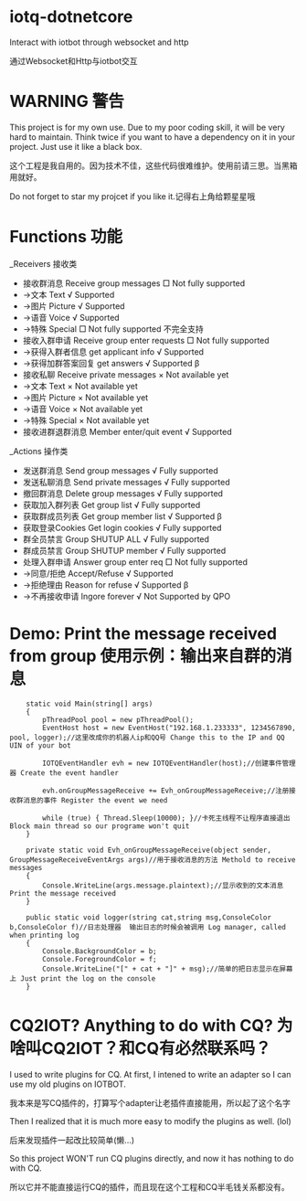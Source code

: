 # iotq-dotnetcore
Interact with iotbot through websocket and http

通过Websocket和Http与iotbot交互

# WARNING 警告
This project is for my own use. Due to my poor coding skill, it will be very hard to maintain.
Think twice if you want to have a dependency on it in your project. Just use it like a black box.

这个工程是我自用的。因为技术不佳，这些代码很难维护。使用前请三思。当黑箱用就好。

Do not forget to star my projcet if you like it.记得右上角给颗星星哦

# Functions 功能

_Receivers 接收类

- 接收群消息 Receive group messages         □ Not fully supported
-  ->文本 Text    √ Supported
-  ->图片 Picture √ Supported
-  ->语音 Voice   √ Supported
-  ->特殊 Special □ Not fully supported 不完全支持
- 接收入群申请 Receive group enter requests □ Not fully supported
-  ->获得入群者信息 get applicant info      √ Supported
-  ->获得加群答案回复 get answers           √ Supported β
- 接收私聊 Receive private messages         × Not available yet
-  ->文本 Text    × Not available yet
-  ->图片 Picture × Not available yet
-  ->语音 Voice   × Not available yet
-  ->特殊 Special × Not available yet
- 接收进群退群消息 Member enter/quit event  √ Supported   

_Actions 操作类

- 发送群消息 Send group messages            √ Fully supported
- 发送私聊消息 Send private messages        √ Fully supported
- 撤回群消息 Delete group messages          √ Fully supported
- 获取加入群列表 Get group list             √ Fully supported
- 获取群成员列表 Get group member list      √ Supported β
- 获取登录Cookies Get login cookies         √ Fully supported
- 群全员禁言 Group SHUTUP ALL               √ Fully supported
- 群成员禁言 Group SHUTUP member            √ Fully supported
- 处理入群申请 Answer group enter req       □ Not fully supported
- ->同意/拒绝  Accept/Refuse      √ Supported
- ->拒绝理由 Reason for refuse    √ Supported β
- ->不再接收申请 Ingore forever   √ Not Supported by QPO

# Demo: Print the message received from group 使用示例：输出来自群的消息

        static void Main(string[] args)
        {
            pThreadPool pool = new pThreadPool();
            EventHost host = new EventHost("192.168.1.233333", 1234567890, pool, logger);//这里改成你的机器人ip和QQ号 Change this to the IP and QQ UIN of your bot

            IOTQEventHandler evh = new IOTQEventHandler(host);//创建事件管理器 Create the event handler

            evh.onGroupMessageReceive += Evh_onGroupMessageReceive;//注册接收群消息的事件 Register the event we need

            while (true) { Thread.Sleep(10000); }//卡死主线程不让程序直接退出 Block main thread so our programe won't quit
        }

        private static void Evh_onGroupMessageReceive(object sender, GroupMessageReceiveEventArgs args)//用于接收消息的方法 Methold to receive messages
        {
            Console.WriteLine(args.message.plaintext);//显示收到的文本消息 Print the message received
        }

        public static void logger(string cat,string msg,ConsoleColor b,ConsoleColor f)//日志处理器  输出日志的时候会被调用 Log manager, called when printing log
        {
            Console.BackgroundColor = b;
            Console.ForegroundColor = f;
            Console.WriteLine("[" + cat + "]" + msg);//简单的把日志显示在屏幕上 Just print the log on the console
        }

# CQ2IOT? Anything to do with CQ?  为啥叫CQ2IOT？和CQ有必然联系吗？

I used to write plugins for CQ. At first, I intened to write an adapter so I can use my old plugins on IOTBOT.

我本来是写CQ插件的，打算写个adapter让老插件直接能用，所以起了这个名字

Then I realized that it is much more easy to modify the plugins as well. (lol)

后来发现插件一起改比较简单(懒...)

So this project WON'T run CQ plugins directly, and now it has nothing to do with CQ.

所以它并不能直接运行CQ的插件，而且现在这个工程和CQ半毛钱关系都没有。
